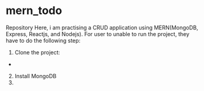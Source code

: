# mern_todo

Repository Here, i am practising a CRUD application using MERN(MongoDB, Express, Reactjs, and Nodejs).
For user to unable to run the project, they have to do the following step:

1. Clone the project:
  - 
2. Install MongoDB
3. 

